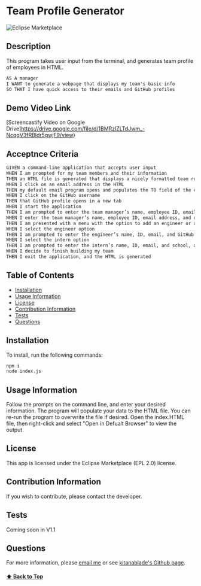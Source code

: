 # Team Profile Generator
![Eclipse Marketplace](https://img.shields.io/eclipse-marketplace/l/notepad4e?color=red)
## Description 
This program takes user input from the terminal, and generates team profile of employees in HTML.

```md
AS A manager
I WANT to generate a webpage that displays my team's basic info
SO THAT I have quick access to their emails and GitHub profiles
```
## Demo Video Link
[Screencastify Video on Google Drive]https://drive.google.com/file/d/1BMRzlZLTdJwm_-NcqqV3fRBldr5gwjF9/view)

## Acceptnce Criteria
```md
GIVEN a command-line application that accepts user input
WHEN I am prompted for my team members and their information
THEN an HTML file is generated that displays a nicely formatted team roster based on user input
WHEN I click on an email address in the HTML
THEN my default email program opens and populates the TO field of the email with the address
WHEN I click on the GitHub username
THEN that GitHub profile opens in a new tab
WHEN I start the application
THEN I am prompted to enter the team manager’s name, employee ID, email address, and office number
WHEN I enter the team manager’s name, employee ID, email address, and office number
THEN I am presented with a menu with the option to add an engineer or an intern or to finish building my team
WHEN I select the engineer option
THEN I am prompted to enter the engineer’s name, ID, email, and GitHub username, and I am taken back to the menu
WHEN I select the intern option
THEN I am prompted to enter the intern’s name, ID, email, and school, and I am taken back to the menu
WHEN I decide to finish building my team
THEN I exit the application, and the HTML is generated
```
## Table of Contents
* [Installation](#installation)
* [Usage Information](#usage-information)
* [License](#license)
* [Contribution Information](#contribution-information)
* [Tests](#tests)
* [Questions](#questions)
## Installation 
To install, run the following commands:
```bash
npm i
node index.js
```
## Usage Information
Follow the prompts on the command line, and enter your desired information. The program will populate your data to the HTML file. You can re-run the program to overwrite the file if desired. Open the index.HTML file, then right-click and select "Open in Defualt Browser" to view the output.
## License
This app is licensed under the Eclipse Marketplace (EPL 2.0) license.
## Contribution Information
If you wish to contribute, please contact the developer.
## Tests
Coming soon in V1.1
## Questions 
For more information, please [email me](mailto:kit@gmail.com) or see [kitanablade's Github page](https://github.com/kitanablade).
#### [⬆️ Back to Top](#description)